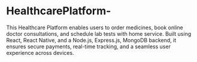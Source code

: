 # HealthcarePlatform-
This Healthcare Platform enables users to order medicines, book online doctor consultations, and schedule lab tests with home service. Built using React, React Native, and a Node.js, Express.js, MongoDB backend, it ensures secure payments, real-time tracking, and a seamless user experience across devices.
